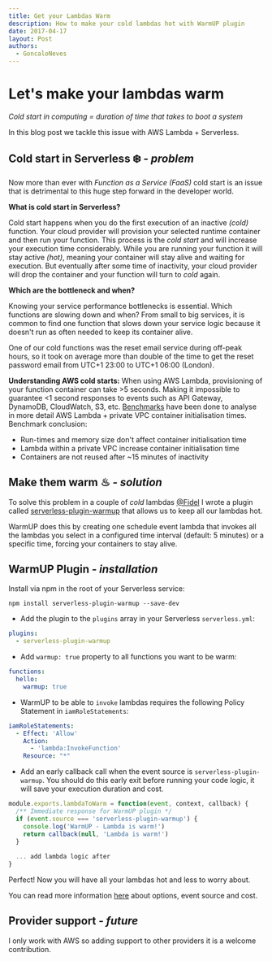 ```yaml
---
title: Get your Lambdas Warm
description: How to make your cold lambdas hot with WarmUP plugin
date: 2017-04-17
layout: Post
authors:
  - GoncaloNeves
---
```


# Let's make your lambdas warm

*Cold start in computing = duration of time that takes to boot a system* 

In this blog post we tackle this issue with AWS Lambda + Serverless.

## Cold start in Serverless ❄️ *- problem*

Now more than ever with *Function as a Service (FaaS)* cold start is an issue that is detrimental to this huge step forward in the developer world.

**What is cold start in Serverless?**

Cold start happens when you do the first execution of an inactive *(cold)* function. Your cloud provider will provision your selected runtime container and then run your function. This process is the *cold start* and will increase your execution time considerably. While you are running your function it will stay active *(hot)*, meaning your container will stay alive and waiting for execution. But eventually after some time of inactivity, your cloud provider will drop the container and your function will turn to *cold* again. 

**Which are the bottleneck and when?**

Knowing your service performance bottlenecks is essential. Which functions are slowing down and when? From small to big services, it is common to find one function that slows down your service logic because it doesn't run as often needed to keep its container alive.

One of our cold functions was the reset email service during off-peak hours, so it took on average more than double of the time to get the reset password email from UTC+1 23:00 to UTC+1 06:00 (London).

**Understanding AWS cold starts:**
When using AWS Lambda, provisioning of your function container can take >5 seconds. Making it impossible to guarantee <1 second responses to events such as API Gateway, DynamoDB, CloudWatch, S3, etc. [Benchmarks](https://robertvojta.com/aws-journey-api-gateway-lambda-vpc-performance-452c6932093b) have been done to analyse in more detail AWS Lambda + private VPC container initialisation times. Benchmark conclusion:
- Run-times and memory size don't affect container initialisation time
- Lambda within a private VPC increase container initialisation time
- Containers are not reused after ~15 minutes of inactivity

## Make them warm ♨ *- solution*

To solve this problem in a couple of *cold* lambdas [@Fidel](https://fidel.uk) I wrote a plugin called [serverless-plugin-warmup](https://github.com/FidelLimited/serverless-plugin-warmup) that allows us to keep all our lambdas hot.

WarmUP does this by creating one schedule event lambda that invokes all the lambdas you select in a configured time interval (default: 5 minutes) or a specific time, forcing your containers to stay alive. 

## WarmUP Plugin *- installation*

 Install via npm in the root of your Serverless service:
```
npm install serverless-plugin-warmup --save-dev
```

* Add the plugin to the `plugins` array in your Serverless `serverless.yml`:

```yml
plugins:
  - serverless-plugin-warmup
```

* Add `warmup: true` property to all functions you want to be warm:

```yml
functions:
  hello:
    warmup: true
```

* WarmUP to be able to `invoke` lambdas requires the following Policy Statement in `iamRoleStatements`:

```yaml
iamRoleStatements:
  - Effect: 'Allow'
    Action:
      - 'lambda:InvokeFunction'
    Resource: "*"
```

* Add an early callback call when the event source is `serverless-plugin-warmup`. You should do this early exit before running your code logic, it will save your execution duration and cost.

```javascript
module.exports.lambdaToWarm = function(event, context, callback) {
  /** Immediate response for WarmUP plugin */
  if (event.source === 'serverless-plugin-warmup') {
    console.log('WarmUP - Lambda is warm!')
    return callback(null, 'Lambda is warm!')
  }
  
  ... add lambda logic after
}
```

Perfect! Now you will have all your lambdas hot and less to worry about.

You can read more information [here](https://github.com/FidelLimited/serverless-plugin-warmup#options) about options, event source and cost. 

## Provider support *- future*

I only work with AWS so adding support to other providers it is a welcome contribution.  

